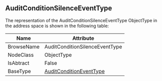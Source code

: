 <!-- objecttype -->
## AuditConditionSilenceEventType

The representation of the AuditConditionSilenceEventType ObjectType in the address space is shown in the following table:  

|Name|Attribute|
|---|---|
|BrowseName|AuditConditionSilenceEventType|
|NodeClass|ObjectType|
|IsAbtract|False|
|BaseType|[AuditConditionEventType](../../../Part9/ObjectTypes/AuditConditionEventType/readme.md)|

